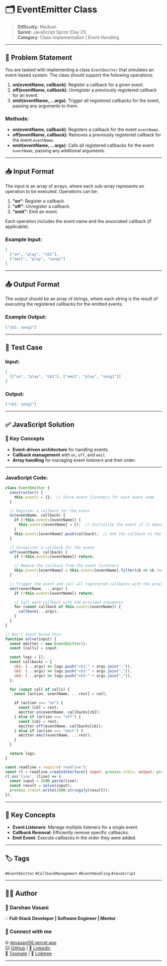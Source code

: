 # 🗂️ EventEmitter Class

> **Difficulty:** Medium  
> **Sprint:** JavaScript Sprint (Day 21)  
> **Category:** Class Implementation | Event Handling

---

## 🧩 Problem Statement

You are tasked with implementing a class `EventEmitter` that simulates an event-based system. The class should support the following operations:

1. **on(eventName, callback)**: Register a callback for a given event.
2. **off(eventName, callback)**: Unregister a previously registered callback for an event.
3. **emit(eventName, ...args)**: Trigger all registered callbacks for the event, passing any arguments to them.

### Methods:

- **on(eventName, callback)**: Registers a callback for the event `eventName`.
- **off(eventName, callback)**: Removes a previously registered callback for the event `eventName`.
- **emit(eventName, ...args)**: Calls all registered callbacks for the event `eventName`, passing any additional arguments.

---

## 📥 Input Format

The input is an array of arrays, where each sub-array represents an operation to be executed. Operations can be:
1. **"on"**: Register a callback.
2. **"off"**: Unregister a callback.
3. **"emit"**: Emit an event.

Each operation includes the event name and the associated callback (if applicable).

### Example Input:

```json
[
  ["on", "play", "cb1"],
  ["emit", "play", "song1"]
]
```

---

## 📤 Output Format

The output should be an array of strings, where each string is the result of executing the registered callbacks for the emitted events.

### Example Output:

```json
["cb1: song1"]
```

---

## 🧪 Test Case

### Input:

```json
[
  [["on", "play", "cb1"], ["emit", "play", "song1"]]
]
```

### Output:

```json
["cb1: song1"]
```

---

## ✅ JavaScript Solution

### 🔑 Key Concepts

- **Event-driven architecture** for handling events.
- **Callback management** with `on`, `off`, and `emit`.
- **Array handling** for managing event listeners and their order.

---

### JavaScript Code:

```js
class EventEmitter {
  constructor() {
    this.events = {};  // Store event listeners for each event name
  }

  // Register a callback for the event
  on(eventName, callback) {
    if (!this.events[eventName]) {
      this.events[eventName] = [];  // Initialize the event if it doesn't exist
    }
    this.events[eventName].push(callback);  // Add the callback to the list of listeners
  }

  // Unregister a callback for the event
  off(eventName, callback) {
    if (!this.events[eventName]) return;

    // Remove the callback from the event listeners
    this.events[eventName] = this.events[eventName].filter(cb => cb !== callback);
  }

  // Trigger the event and call all registered callbacks with the provided arguments
  emit(eventName, ...args) {
    if (!this.events[eventName]) return;

    // Call each callback with the provided arguments
    for (const callback of this.events[eventName]) {
      callback(...args);
    }
  }
}

// Don't touch below this
function solve(input) {
  const emitter = new EventEmitter();
  const [calls] = input;

  const logs = [];
  const callbacks = {
    cb1: (...args) => logs.push("cb1:" + args.join(",")),
    cb2: (...args) => logs.push("cb2:" + args.join(",")),
    cb3: (...args) => logs.push("cb3:" + args.join(",")),
  };

  for (const call of calls) {
    const [action, eventName, ...rest] = call;

    if (action === "on") {
      const [cb] = rest;
      emitter.on(eventName, callbacks[cb]);
    } else if (action === "off") {
      const [cb] = rest;
      emitter.off(eventName, callbacks[cb]);
    } else if (action === "emit") {
      emitter.emit(eventName, ...rest);
    }
  }

  return logs;
}

const readline = require('readline');
const rl = readline.createInterface({ input: process.stdin, output: process.stdout });
rl.on('line', (line) => {
  const input = JSON.parse(line);
  const result = solve(input);
  process.stdout.write(JSON.stringify(result));
});
```

---

## 🧠 Key Concepts

- **Event Listeners**: Manage multiple listeners for a single event.
- **Callback Removal**: Efficiently remove specific callbacks.
- **Emit Event**: Execute callbacks in the order they were added.

---

## 🏷️ Tags

`#EventEmitter` `#CallbackManagement` `#EventHandling` `#JavaScript`

---

## 👨‍💻 Author

### 🚀 **Darshan Vasani**  
💡 **Full-Stack Developer | Software Engineer | Mentor**

### 🔗 Connect with me  
🌐 [dpvasani56.vercel.app](https://dpvasani56.vercel.app/)  
🐱 [GitHub](https://github.com/dpvasani) | 👔 [LinkedIn](https://linkedin.com/in/dpvasani56)  
📢 [Topmate](https://topmate.io/dpvasani56) | 🌲 [Linktree](https://linktr.ee/dpvasani56)

---
